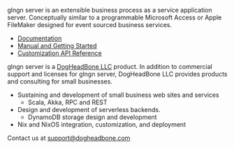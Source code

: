 glngn server is an extensible business process as a service application server. Conceptually
similar to a programmable Microsoft Access or Apple FileMaker designed for event sourced business
services.

- <a href="http://docs.glngn.com"> Documentation </a>
- <a href="http://docs.glngn.com/latest/manual">Manual and Getting Started</a>
- <a href="http://docs.glngn.com/latest/api">Customization API Reference</a>

glngn server is a <a href="https://dogheadbone.com/">DogHeadBone LLC</a> product. In addition to
commercial support and licenses for glngn server, DogHeadBone LLC provides products and consulting
for small businesses.

- Sustaining and development of small business web sites and services
    - Scala, Akka, RPC and REST
- Design and development of serverless backends.
    - DynamoDB storage design and development
- Nix and NixOS integration, customization, and deployment

Contact us at <a href="mailto:support@dogheadbone.com" target="_blank">support@dogheadbone.com</a>
